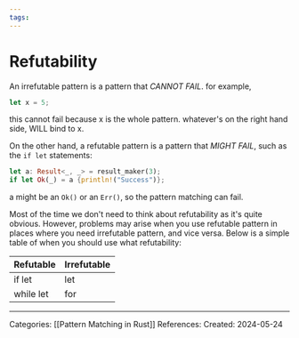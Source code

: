 ```yaml
---
tags:
---
```

# Refutability
An irrefutable pattern is a pattern that _CANNOT FAIL_. for example,
``` rust
let x = 5;
```
this cannot fail because x is the whole pattern. whatever's on the right hand side, WILL bind to x.

On the other hand, a refutable pattern is a pattern that _MIGHT FAIL_, such as the ```if let``` statements:
``` rust
let a: Result<_, _> = result_maker(3);
if let Ok(_) = a {println!("Success")};
```
a might be an ```Ok()``` or an ```Err()```, so the pattern matching can fail.

Most of the time we don't need to think about refutability as it's quite obvious. However, problems may arise when you use refutable pattern in places where you need irrefutable pattern, and vice versa. Below is a simple table of when you should use what refutability:

| Refutable | Irrefutable |
| --------- | ----------- |
| if let    | let         |
| while let | for         |


---
Categories: [[Pattern Matching in Rust]]
References:
Created: 2024-05-24

